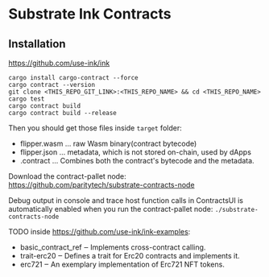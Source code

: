 # Substrate Ink Contracts

## Installation

https://github.com/use-ink/ink
```
cargo install cargo-contract --force
cargo contract --version
git clone <THIS_REPO_GIT_LINK>:<THIS_REPO_NAME> && cd <THIS_REPO_NAME>
cargo test
cargo contract build
cargo contract build --release
```

Then you should get those files inside `target` folder:
- flipper.wasm ... raw Wasm binary(contract bytecode)
- flipper.json ... metadata, which is not stored on-chain, used by dApps
- <contract-name>.contract ... Combines both the contract's bytecode and the metadata. 

Download the contract-pallet node:
https://github.com/paritytech/substrate-contracts-node

Debug output in console and trace host function calls in ContractsUI is automatically enabled when you run the contract-pallet node:
`./substrate-contracts-node`

TODO inside https://github.com/use-ink/ink-examples:
- basic_contract_ref ‒ Implements cross-contract calling.
- trait-erc20 ‒ Defines a trait for Erc20 contracts and implements it.
- erc721 ‒ An exemplary implementation of Erc721 NFT tokens.
